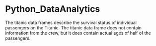 # Python_DataAnalytics
The titanic data frames describe the survival status of individual passengers on the Titanic. The titanic data frame does not contain information from the crew, but it does contain actual ages of half of the passengers.
